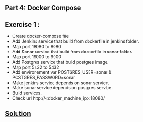 ## Part 4: Docker Compose
## Exercise 1 : 
* Create docker-compose file
* Add Jenkins service that build from dockerfile in jenkins folder.
* Map port 18080 to 8080
* Add Sonar service that build from dockerfile in sonar folder.
* Map port 19000 to 9000
* Add Postgres service that build postgres image.
* Map port 5432 to 5432
* Add environement var POSTGRES_USER=sonar & POSTGRES_PASSWORD=sonar
* Make jenkins service depends on sonar service.
* Make sonar service depends on postgres service.
* Build services.
* Check url http://<docker_machine_ip>:18080/

## [Solution](solution)